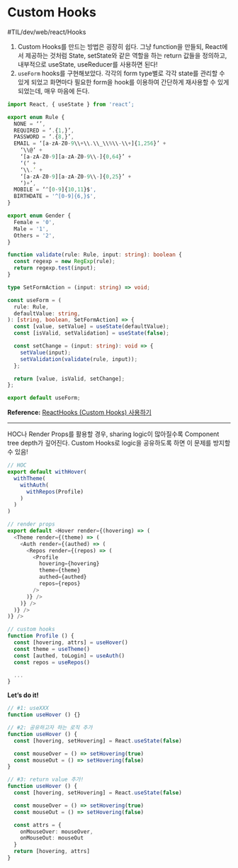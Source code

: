 # Custom Hooks
#TIL/dev/web/react/Hooks

1. Custom Hooks를 만드는 방법은 굉장히 쉽다. 그냥 function을 만들되, React에서 제공하는 것처럼 State, setState와 같은 역할을 하는 return 값들을 정의하고, 내부적으로 useState, useReducer를 사용하면 된다!
2. `useForm` hooks를 구현해보았다. 각각의 form type별로 각각 state를 관리할 수 있게 되었고 화면마다 필요한 form을 hook를 이용하여 간단하게 재사용할 수 있게 되었는데, 매우 마음에 든다. 

```typescript
import React, { useState } from 'react’;

export enum Rule {
  NONE = ‘’,
  REQUIRED = ‘.{1,}’,
  PASSWORD = ‘.{8,}’,
  EMAIL = ‘[a-zA-Z0-9\\+\\.\\_\\%\\-\\+]{1,256}’ +
    ‘\\@‘ +
    ‘[a-zA-Z0-9][a-zA-Z0-9\\-]{0,64}’ +
    ‘(‘ +
    ‘\\.’ +
    ‘[a-zA-Z0-9][a-zA-Z0-9\\-]{0,25}’ +
    ‘)+’,
  MOBILE = ‘^[0-9]{10,11}$',
  BIRTHDATE = '^[0-9]{6,}$',
}

export enum Gender {
  Female = '0',
  Male = '1',
  Others = '2',
}

function validate(rule: Rule, input: string): boolean {
  const regexp = new RegExp(rule);
  return regexp.test(input);
}

type SetFormAction = (input: string) => void;

const useForm = (
  rule: Rule,
  defaultValue: string,
): [string, boolean, SetFormAction] => {
  const [value, setValue] = useState(defaultValue);
  const [isValid, setValidation] = useState(false);

  const setChange = (input: string): void => {
    setValue(input);
    setValidation(validate(rule, input));
  };

  return [value, isValid, setChange];
};

export default useForm;
```

**Reference:**
[ReactHooks (Custom Hooks) 사용하기](https://hoony-gunputer.tistory.com/209)


- - - -

HOC나 Render Props를 활용할 경우, sharing logic이 많아질수록 Component tree depth가 깊어진다. 
Custom Hooks로 logic을 공유하도록 하면 이 문제를 방지할 수 있음! 

```typescript 
// HOC
export default withHover(
  withTheme(
    withAuth(
      withRepos(Profile)
    )
  )
)

// render props
export default <Hover render={(hovering) => (
  <Theme render={(theme) => (
    <Auth render={(authed) => (
      <Repos render={(repos) => (
        <Profile 
          hovering={hovering}
          theme={theme}
          authed={authed}
          repos={repos}
        />
      )} />
    )} />
  )} />
)} />

// custom hooks
function Profile () {
  const [hovering, attrs] = useHover()
  const theme = useTheme()
  const [authed, toLogin] = useAuth()
  const repos = useRepos()

  ...
}
```


**Let’s do it!** 

```typescript
// #1: useXXX
function useHover () {}

// #2: 공유하고자 하는 로직 추가 
function useHover () {
  const [hovering, setHovering] = React.useState(false)

  const mouseOver = () => setHovering(true)
  const mouseOut = () => setHovering(false)
}

// #3: return value 추가! 
function useHover () {
  const [hovering, setHovering] = React.useState(false)

  const mouseOver = () => setHovering(true)
  const mouseOut = () => setHovering(false)

  const attrs = {
    onMouseOver: mouseOver,
    onMouseOut: mouseOut
  }
  return [hovering, attrs]
}
```









